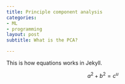 ```yaml
---
title: Principle component analysis
categories:
- ML
- programming
layout: post
subtitle: What is the PCA?

---
```


This is how equations works in Jekyll.

$$a^2+b^2=c^u$$

